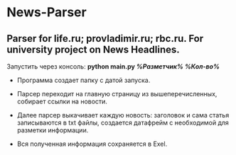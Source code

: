 # News-Parser
## Parser for life.ru; provladimir.ru; rbc.ru. For university project on News Headlines.

Запустить через консоль: **python  main.py _%Разметчик%_ _%Кол-во%_**

- Программа создает папку с датой запуска.

+ Парсер переходит на главную страницу из вышеперечисленных, собирает ссылки на новости.

- Далее парсер выкачивает каждую новость: заголовок и сама статья записываются в txt файлы, создается датафрейм с необходимой для разметки информации.

+ Вся полученная информация сохраняется в Exel. 
